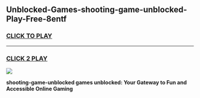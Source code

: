 
## Unblocked-Games-shooting-game-unblocked-Play-Free-8entf
<h3>
<a href="https://premium76.site?title=shooting-game-unblocked&ref=21A">CLICK TO PLAY</a></h3>
<hr>

<h3>
<a href="https://premium76.site?title=shooting-game-unblocked&ref=21A">CLICK 2 PLAY</a>
  
</h3>

<a href="https://premium76.site?title=shooting-game-unblocked&ref=21A"><img src="https://clearcache.store/games.png"></a>


**shooting-game-unblocked games unblocked: Your Gateway to Fun and Accessible Online Gaming**
